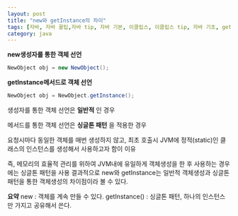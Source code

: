 ```yaml
---
layout: post
title: "new와 getInstance의 차이"
tags: [자바, 자바 꿀팁,자바 tip, 자바 기본, 이클립스, 이클립스 tip, 자바 기초, getInstance, new]
category: java
---
```

**new생성자를 통한 객체 선언**
```java
NewObject obj = new NewObject();
```


**getInstance메서드로 객체 선언**
```java
NewObject obj = NewObject.getInstance();
```


생성자를 통한 객체 선언은 **일반적** 인 경우

메서드를 통한 객체 선언은 **싱글톤 패턴** 을 적용한 경우


요청시마다 동일한 객체를 매번 생성하지 않고, 최초 호출시 JVM에 정적(static)인 클래스의 인스턴스를 생성해서 사용하고자 함이 이유

즉, 메모리의 효율적 관리를 위하여 JVM내에 유일하게 객체생성을 한 후 사용하는 경우에는 싱글톤 패턴을 사용 결과적으로 new와 getInstance는 일반적 객체생성과 싱글톤 패턴을 통한 객체생성의 차이점이라 볼 수 있다.


**요약**
new : 객체를 계속 만들 수 있다.
getInstance() : 싱글톤 패턴, 하나의 인스턴스만 가지고 공유해서 쓴다.
